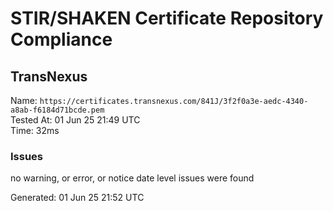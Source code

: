 # STIR/SHAKEN Certificate Repository Compliance

## TransNexus

Name: `https://certificates.transnexus.com/841J/3f2f0a3e-aedc-4340-a8ab-f6184d71bcde.pem`\
Tested At: 01 Jun 25 21:49 UTC\
Time: 32ms

### Issues

no warning, or error, or notice date level issues were found

Generated: 01 Jun 25 21:52 UTC